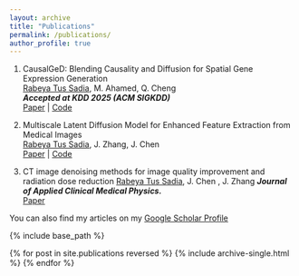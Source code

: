 ```yaml
---
layout: archive
title: "Publications"
permalink: /publications/
author_profile: true
---
```




1. CausalGeD: Blending Causality and Diffusion for Spatial Gene Expression  Generation                                                                  
   [Rabeya Tus Sadia](), M. Ahamed, Q. Cheng                                                                                                                                             
   ***Accepted at KDD 2025 (ACM SIGKDD)***                                                                    
     [Paper](#) | [Code]()
  
2. Multiscale Latent Diffusion Model for Enhanced Feature Extraction from Medical Images                                                                                     
   [Rabeya Tus Sadia](), J. Zhang, J. Chen                                                                                                                                                                                                                                           
    [Paper](https://arxiv.org/abs/2410.04000) |
    [Code]() 


3. CT image denoising methods for image quality improvement and radiation dose reduction
   [Rabeya Tus Sadia](), J. Chen , J. Zhang 
   ***Journal of Applied Clinical Medical Physics.***  
   [Paper](https://aapm.onlinelibrary.wiley.com/doi/full/10.1002/acm2.14270)

                                                                                                                        
You can also find my articles on my [Google Scholar Profile](https://scholar.google.com/citations?user=fUXzcOQAAAAJ&hl=en)

{% include base_path %}

{% for post in site.publications reversed %}
  {% include archive-single.html %}
{% endfor %}

